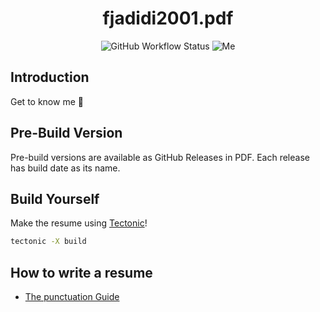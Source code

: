 <h1 align="center"> fjadidi2001.pdf </h1>

<p align="center">
  <img alt="GitHub Workflow Status" src="">
  <img alt="Me" src="">
</p>

## Introduction

Get to know me 🤫


## Pre-Build Version

Pre-build versions are available as GitHub Releases in PDF.
Each release has build date as its name.

## Build Yourself

Make the resume using [Tectonic](https://tectonic-typesetting.github.io/book/latest/index.html)!

```sh
tectonic -X build
```

## How to write a resume

- [The punctuation Guide](http://www.thepunctuationguide.com/index.html)
